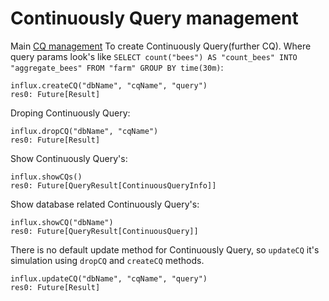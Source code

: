 # Continuously Query management <a name="CQManagement"></a>
Main [CQ management](https://docs.influxdata.com/influxdb/v1.3/query_language/continuous_queries/#continuous-query-management)
To create Continuously Query(further CQ). Where query params look's like `SELECT count("bees") AS "count_bees" INTO "aggregate_bees" FROM "farm" GROUP BY time(30m)`:
```
influx.createCQ("dbName", "cqName", "query")
res0: Future[Result]
```
Droping Continuously Query:
```
influx.dropCQ("dbName", "cqName")
res0: Future[Result]
```
Show Continuously Query's:
```
influx.showCQs()
res0: Future[QueryResult[ContinuousQueryInfo]]
```
Show database related Continuously Query's:
```
influx.showCQ("dbName")
res0: Future[QueryResult[ContinuousQuery]]
```
There is no default update method for Continuously Query, so `updateCQ` it's simulation using `dropCQ` and `createCQ` methods.
```
influx.updateCQ("dbName", "cqName", "query")
res0: Future[Result]
```